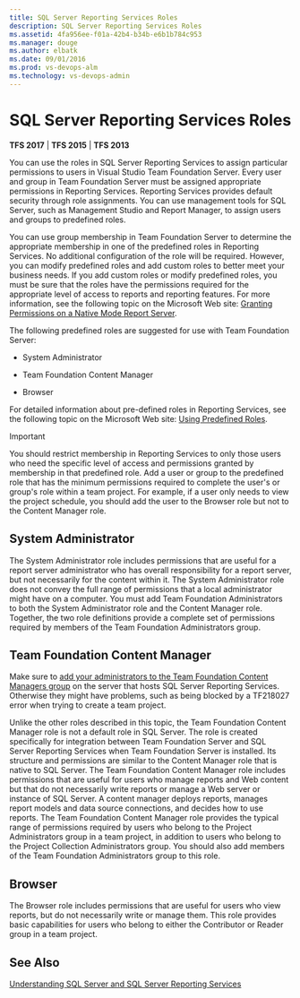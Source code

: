 ```yaml
---
title: SQL Server Reporting Services Roles
description: SQL Server Reporting Services Roles
ms.assetid: 4fa956ee-f01a-42b4-b34b-e6b1b784c953
ms.manager: douge
ms.author: elbatk
ms.date: 09/01/2016
ms.prod: vs-devops-alm
ms.technology: vs-devops-admin
---
```


# SQL Server Reporting Services Roles

**TFS 2017** | **TFS 2015** | **TFS 2013**

You can use the roles in SQL Server Reporting Services to assign particular permissions to users in Visual Studio Team Foundation Server. Every user and group in Team Foundation Server must be assigned appropriate permissions in Reporting Services. Reporting Services provides default security through role assignments. You can use management tools for SQL Server, such as Management Studio and Report Manager, to assign users and groups to predefined roles.

You can use group membership in Team Foundation Server to determine the appropriate membership in one of the predefined roles in Reporting Services. No additional configuration of the role will be required. However, you can modify predefined roles and add custom roles to better meet your business needs. If you add custom roles or modify predefined roles, you must be sure that the roles have the permissions required for the appropriate level of access to reports and reporting features. For more information, see the following topic on the Microsoft Web site: [Granting Permissions on a Native Mode Report Server](http://go.microsoft.com/fwlink/?LinkId=117112).

The following predefined roles are suggested for use with Team Foundation Server:

-   System Administrator

-   Team Foundation Content Manager

-   Browser

For detailed information about pre-defined roles in Reporting Services, see the following topic on the Microsoft Web site: [Using Predefined Roles](http://go.microsoft.com/fwlink/?LinkId=117113).

> [!IMPORTANT]
> You should restrict membership in Reporting Services to only those users who need the specific level of access and permissions granted by membership in that predefined role. Add a user or group to the predefined role that has the minimum permissions required to complete the user's or group's role within a team project. For example, if a user only needs to view the project schedule, you should add the user to the Browser role but not to the Content Manager role.

## System Administrator

The System Administrator role includes permissions that are useful for a report server administrator who has overall responsibility for a report server, but not necessarily for the content within it. The System Administrator role does not convey the full range of permissions that a local administrator might have on a computer. You must add Team Foundation Administrators to both the System Administrator role and the Content Manager role. Together, the two role definitions provide a complete set of permissions required by members of the Team Foundation Administrators group.

## Team Foundation Content Manager

Make sure to [add your administrators to the Team Foundation Content Managers group](/vsts/../report/admin/grant-permissions-to-reports.md) on the server that hosts SQL Server Reporting Services. Otherwise they might have problems, such as being blocked by a TF218027 error when trying to create a team project.

Unlike the other roles described in this topic, the Team Foundation Content Manager role is not a default role in SQL Server. The role is created specifically for integration between Team Foundation Server and SQL Server Reporting Services when Team Foundation Server is installed. Its structure and permissions are similar to the Content Manager role that is native to SQL Server. The Team Foundation Content Manager role includes permissions that are useful for users who manage reports and Web content but that do not necessarily write reports or manage a Web server or instance of SQL Server. A content manager deploys reports, manages report models and data source connections, and decides how to use reports. The Team Foundation Content Manager role provides the typical range of permissions required by users who belong to the Project Administrators group in a team project, in addition to users who belong to the Project Collection Administrators group. You should also add members of the Team Foundation Administrators group to this role.


## Browser

The Browser role includes permissions that are useful for users who view reports, but do not necessarily write or manage them. This role provides basic capabilities for users who belong to either the Contributor or Reader group in a team project.

## See Also

 [Understanding SQL Server and SQL Server Reporting Services](/vsts/architecture/sql-server-databases.md) 
